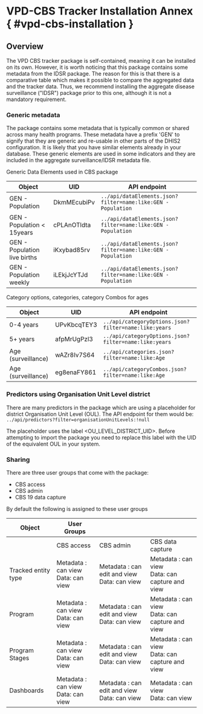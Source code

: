 # VPD-CBS Tracker Installation Annex { #vpd-cbs-installation }

## Overview

The VPD CBS tracker package is self-contained, meaning it can be installed on its own. However, it is worth noticing that this package contains some metadata from the IDSR package. The reason for this is that there is a comparative table which makes it possible to compare the aggregated data and the tracker data. Thus, we recommend installing the aggregate disease surveillance ("IDSR") package prior to this one, although it is not a mandatory requirement.

### Generic metadata

The package contains some metadata that is typically common or shared across many health programs. These metadata have a prefix 'GEN' to signify that they are generic and re-usable in other parts of the DHIS2 configuration. It is likely that you have similar elements already in your database. These generic elements are used in some indicators and they are included in the aggregate surveillance/IDSR metadata file. 

Generic Data Elements used in CBS package

| Object                       | UID         | API endpoint                                                 |
|------------------------------|-------------|--------------------------------------------------------------|
| GEN - Population             | DkmMEcubiPv | `../api/dataElements.json?filter=name:like:GEN - Population` |
| GEN - Population < 15years   | cPLAnOTldta | `../api/dataElements.json?filter=name:like:GEN - Population` |
| GEN - Population live births | iKxybad85rv | `../api/dataElements.json?filter=name:like:GEN - Population` |
| GEN - Population weekly      | iLEkjJcYTJd | `../api/dataElements.json?filter=name:like:GEN - Population` |

Category options, categories, category Combos for ages

| Object             | UID         | API endpoint                                         |
|--------------------|-------------|------------------------------------------------------|
| 0-4 years          | UPvKbcqTEY3 | `../api/categoryOptions.json?filter=name:like:years` |
| 5+ years           | afpMrUgPzl3 | `../api/categoryOptions.json?filter=name:like:years` |
| Age (surveillance) | wAZr8Iv7S64 | `../api/categories.json?filter=name:like:Age`        |
| Age (surveillance) | eg8enaFY861 | `../api/categoryCombos.json?filter=name:like:Age`    |

### Predictors using Organisation Unit Level district

There are many predictors in the package which are using a placeholder for district Organisation Unit Level (OUL). The API endpoint for them would be: `../api/predictors?filter=organisationUnitLevels:!null`

The placeholder uses the label <OU_LEVEL_DISTRICT_UID>. Before attempting to import the package you need to replace this label with the UID of the equivalent OUL in your system.

### Sharing

There are three user groups that come with the package:

* CBS access
* CBS admin
* CBS 19 data capture

By default the following is assigned to these user groups

| Object              | User Groups                        |                                             |                                                |
|---------------------|------------------------------------|---------------------------------------------|------------------------------------------------|
|                     | CBS access                         | CBS admin                                   | CBS data capture                               |
| Tracked entity type | Metadata : can view <br> Data: can view | Metadata : can edit and view <br> Data: can view | Metadata : can view <br> Data: can capture and view |
| Program             | Metadata : can view <br> Data: can view | Metadata : can edit and view <br> Data: can view | Metadata : can view <br> Data: can capture and view |
| Program Stages      | Metadata : can view <br> Data: can view | Metadata : can edit and view <br> Data: can view | Metadata : can view <br> Data: can capture and view |
| Dashboards          | Metadata : can view <br> Data: can view | Metadata : can edit and view <br> Data: can view | Metadata : can view <br> Data: can view             |
